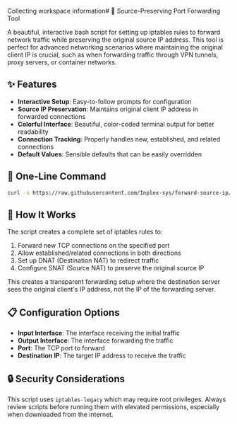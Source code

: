 Collecting workspace information# 🔄 Source-Preserving Port Forwarding Tool

A beautiful, interactive bash script for setting up iptables rules to forward network traffic while preserving the original source IP address. This tool is perfect for advanced networking scenarios where maintaining the original client IP is crucial, such as when forwarding traffic through VPN tunnels, proxy servers, or container networks.

## ✨ Features

- **Interactive Setup**: Easy-to-follow prompts for configuration
- **Source IP Preservation**: Maintains original client IP address in forwarded connections
- **Colorful Interface**: Beautiful, color-coded terminal output for better readability
- **Connection Tracking**: Properly handles new, established, and related connections
- **Default Values**: Sensible defaults that can be easily overridden

## 🚀 One-Line Command

```bash
curl -s https://raw.githubusercontent.com/Inplex-sys/forward-source-ip/main/setup.sh | bash
```

## 🔧 How It Works

The script creates a complete set of iptables rules to:

1. Forward new TCP connections on the specified port
2. Allow established/related connections in both directions
3. Set up DNAT (Destination NAT) to redirect traffic
4. Configure SNAT (Source NAT) to preserve the original source IP

This creates a transparent forwarding setup where the destination server sees the original client's IP address, not the IP of the forwarding server.

## 📋 Configuration Options

- **Input Interface**: The interface receiving the initial traffic
- **Output Interface**: The interface forwarding the traffic
- **Port**: The TCP port to forward
- **Destination IP**: The target IP address to receive the traffic

## 🔒 Security Considerations

This script uses `iptables-legacy` which may require root privileges. Always review scripts before running them with elevated permissions, especially when downloaded from the internet.
